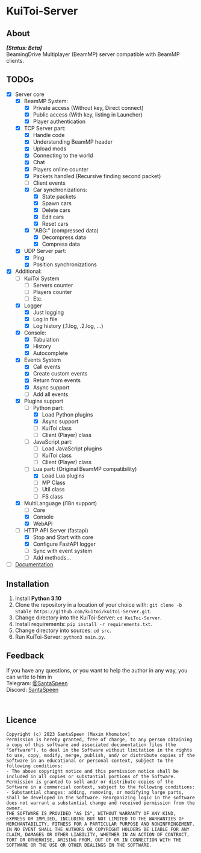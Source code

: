 # KuiToi-Server

## About
**_[Status: Beta]_** \
BeamingDrive Multiplayer (BeamMP) server compatible with BeamMP clients.

## TODOs

- [x] Server core
  - [x] BeamMP System:
    - [x] Private access (Without key, Direct connect)
    - [x] Public access  (With key, listing in Launcher)
    - [X] Player authentication
  - [x] TCP Server part:
    - [x] Handle code
    - [x] Understanding BeamMP header
    - [x] Upload mods
    - [x] Connecting to the world
    - [x] Chat
    - [x] Players online counter
    - [x] Packets handled (Recursive finding second packet)
    - [ ] Client events
    - [x] Car synchronizations:
      - [x] State packets
      - [x] Spawn cars
      - [x] Delete cars
      - [x] Edit cars
      - [x] Reset cars
    - [x] "ABG:" (compressed data)
      - [x] Decompress data
      - [x] Compress data
  - [x] UDP Server part:
    - [x] Ping
    - [x] Position synchronizations
- [x] Additional:
  - [ ] KuiToi System
    - [ ] Servers counter
    - [ ] Players counter
    - [ ] Etc.
  - [x] Logger
    - [x] Just logging
    - [x] Log in file
    - [x] Log history (.1.log, .2.log, ...)
  - [x] Console:
    - [x] Tabulation
    - [x] History
    - [x] Autocomplete
  - [x] Events System
    - [x] Call events
    - [x] Create custom events
    - [x] Return from events
    - [x] Async support
    - [ ] Add all events
  - [x] Plugins support
    - [ ] Python part:
      - [x] Load Python plugins
      - [x] Async support
      - [ ] KuiToi class
      - [ ] Client (Player) class
    - [ ] JavaScript part:
      - [ ] Load JavaScript plugins
      - [ ] KuiToi class
      - [ ] Client (Player) class
    - [ ] Lua part: (Original BeamMP compatibility)
      - [x] Load Lua plugins
      - [ ] MP Class 
      - [ ] Util class
      - [ ] FS class
  - [x] MultiLanguage (i18n support)
    - [ ] Core
    - [x] Console
    - [x] WebAPI
  - [ ] HTTP API Server (fastapi)
    - [x] Stop and Start with core
    - [x] Configure FastAPI logger
    - [ ] Sync with event system
    - [ ] Add methods...
- [ ] [Documentation](./docs/)

## Installation

1. Install **Python 3.10**
2. Clone the repository in a location of your choice with: `git clone -b Stable https://github.com/kuitoi/kuitoi-Server.git`.
3. Change directory into the KuiToi-Server: `cd KuiToi-Server`.
4. Install requirements: `pip install -r requirements.txt`.
5. Change directory into sources: `cd src`.
6. Run KuiToi-Server: `python3 main.py`.

## Feedback

If you have any questions, or you want to help the author in any way, you can write to him in \
Telegram: [@SantaSpeen](https://t.me/SantaSpeen) \
Discord: [SantaSpeen](https://discordapp.com/users/910990039557767241)

<br/>

## Licence
```text
Copyright (c) 2023 SantaSpeen (Maxim Khomutov)
Permission is hereby granted, free of charge, to any person obtaining a copy of this software and associated documentation files (the "Software"), to deal in the Software without limitation in the rights to use, copy, modify, merge, publish, and/ or distribute copies of the Software in an educational or personal context, subject to the following conditions:
- The above copyright notice and this permission notice shall be included in all copies or substantial portions of the Software.
Permission is granted to sell and/ or distribute copies of the Software in a commercial context, subject to the following conditions:
- Substantial changes: adding, removing, or modifying large parts, shall be developed in the Software. Reorganizing logic in the software does not warrant a substantial change and received permission from the owner.
THE SOFTWARE IS PROVIDED "AS IS", WITHOUT WARRANTY OF ANY KIND, EXPRESS OR IMPLIED, INCLUDING BUT NOT LIMITED TO THE WARRANTIES OF MERCHANTABILITY, FITNESS FOR A PARTICULAR PURPOSE AND NONINFRINGEMENT. IN NO EVENT SHALL THE AUTHORS OR COPYRIGHT HOLDERS BE LIABLE FOR ANY CLAIM, DAMAGES OR OTHER LIABILITY, WHETHER IN AN ACTION OF CONTRACT, TORT OR OTHERWISE, ARISING FROM, OUT OF OR IN CONNECTION WITH THE SOFTWARE OR THE USE OR OTHER DEALINGS IN THE SOFTWARE.
```
